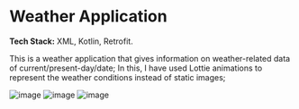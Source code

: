 # Weather Application

**Tech Stack:** XML, Kotlin, Retrofit.

This is a weather application that gives information on weather-related data of current/present-day/date;
In this, I have used Lottie animations to represent the weather conditions instead of static images;


![image](https://github.com/Pavan3avn/Weatherapp/assets/109913778/02f3a1e5-2b63-48d0-9318-a2a3eb0f537d)
![image](https://github.com/Pavan3avn/Weatherapp/assets/109913778/389f9014-106c-44f9-9ea2-89da9d871295)
![image](https://github.com/Pavan3avn/Weatherapp/assets/109913778/ab5895ec-079b-4166-845d-80b53d06be6b)

 

